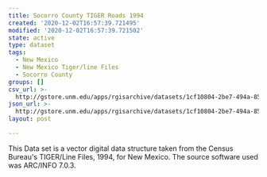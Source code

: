 ```yaml
---
title: Socorro County TIGER Roads 1994
created: '2020-12-02T16:57:39.721495'
modified: '2020-12-02T16:57:39.721502'
state: active
type: dataset
tags:
  - New Mexico
  - New Mexico Tiger/line Files
  - Socorro County
groups: []
csv_url: >-
  http://gstore.unm.edu/apps/rgisarchive/datasets/1cf10804-2be7-494a-851b-3ef8c4cc03eb/tlf253shp.derived.csv
json_url: >-
  http://gstore.unm.edu/apps/rgisarchive/datasets/1cf10804-2be7-494a-851b-3ef8c4cc03eb/tlf253shp.derived.json
layout: post

---
```

This Data set is a vector digital data structure taken from the Census Bureau's TIGER/Line Files, 1994, for New Mexico.  The source software used was ARC/INFO 7.0.3.
